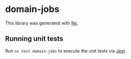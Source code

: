 # domain-jobs

This library was generated with [Nx](https://nx.dev).

## Running unit tests

Run `nx test domain-jobs` to execute the unit tests via [Jest](https://jestjs.io).
